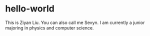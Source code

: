 # hello-world

This is Ziyan Liu. You can also call me Sevyn. I am currently a junior majoring in physics and computer science. 
